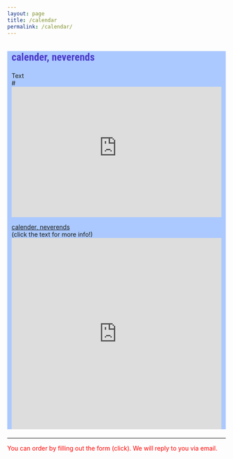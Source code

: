 ```yaml
---
layout: page
title: /calendar
permalink: /calendar/
---
```


<style>
@import url('https://fonts.googleapis.com/css2?family=Roboto+Condensed&display=swap');

.bodycontents {background-color: #ABC9FF;
}
.maintext {margin: 10px 10px 20px 10px;
}

h2 {color:#4C39CA; font-size: 24px; font-family: 'Roboto Condensed', sans-serif;
}
     
</style>

<div class="bodycontents">
<div class="maintext">
<h2>calender, neverends </h2>

Text  <br/>
#<iframe style="border-style: none; width:100%; height:300px;" src="https://commaneverends.github.io/table_event/index.html" frameBorder="0"></iframe>
  
<div class ="div-title-fourth"> 
<a href="LINK_TO_commaC?printable=yes" target="iframe_person">calender, neverends</a> <br/></div>
(click the text for more info!)
<iframe name="iframe_person" left="1px;" right="0px;" width="100%" height="440px;" margin="5px;" frameborder="0" allowfullscreen src="https://docs.google.com/document/d/1_E9c4N5V5yFspBeb1UDcHflaswGqKqBwstbL84T4Nlc/edit?usp=sharing">
</iframe>


</div>
</div>

---


<font color="red"> You can order by filling out the form (click). We will reply to you via email.</font> 
